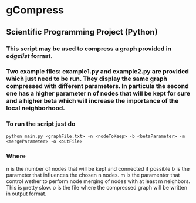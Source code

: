 # gCompress
## Scientific Programming Project (Python)

### This script may be used to compress a graph provided in _edgelist_ format.

### Two example files: example1.py and example2.py are provided which just need to be run. They display the same graph compressed with different parameters. In particula the second one has a higher parameter n of nodes that will be kept for sure and a higher beta which will increase the importance of the local neighborhood.

### To run the script just do
```
python main.py <graphFile.txt> -n <nodeToKeep> -b <betaParameter> -m <mergeParameter> -o <outFile>
```

### Where

n is the number of nodes that will be kept and connected if possible
b is the parameter that influences the chosen n nodes.
m is the paramenter that control wether to perform node merging of nodes with at least m neighbors. This is pretty slow.
o is the file where the compressed graph will be written in output format.
